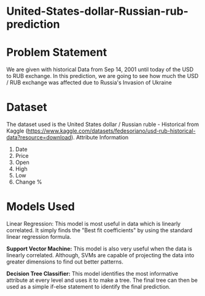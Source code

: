 # United-States-dollar-Russian-rub-prediction
# Problem Statement
We are given with historical Data from Sep 14, 2001 until today of the USD to RUB exchange.
In this prediction, we are going to see how much the USD / RUB exchange was affected due to Russia's Invasion of Ukraine

# Dataset
The dataset used is the United States dollar / Russian ruble - Historical from Kaggle (https://www.kaggle.com/datasets/fedesoriano/usd-rub-historical-data?resource=download).
Attribute Information
1) Date
2) Price
3) Open
4) High
5) Low
6) Change %

# Models Used
Linear Regression: This model is most useful in data which is linearly correlated. It simply finds the "Best fit coefficients" by using the standard linear regression formula.

**Support Vector Machine:** 
This model is also very useful when the data is linearly correlated. Although, SVMs are capable of projecting the data into greater dimensions to find out better patterns.

**Decision Tree Classifier:**
This model identifies the most informative attribute at every level and uses it to make a tree. The final tree can then be used as a simple if-else statement to identify the final prediction.
